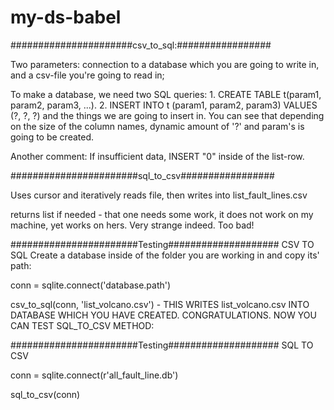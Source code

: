 # my-ds-babel

######################csv_to_sql:#################

Two parameters: connection to a database which you are going to write in, and a csv-file you're going to read in;

To make a database, we need two SQL queries: 
    1. CREATE TABLE t(param1, param2, param3, ...). 
    2. INSERT INTO t (param1, param2, param3) VALUES (?, ?, ?) and the things we are going to insert in. You can see that depending on the size of the column names, dynamic amount of '?' and param's is going to be created.

Another comment: If insufficient data, INSERT "0" inside of the list-row.


#######################sql_to_csv#################

Uses cursor and iteratively reads file, then writes into list_fault_lines.csv

returns list if needed - that one needs some work, it does not work on my machine, yet works on hers. Very strange indeed. Too bad!

#######################Testing#################### CSV TO SQL
Create a database inside of the folder you are working in and copy its' path:

conn = sqlite.connect('database.path')

csv_to_sql(conn, 'list_volcano.csv') - THIS WRITES list_volcano.csv INTO DATABASE WHICH YOU HAVE CREATED. CONGRATULATIONS. NOW YOU CAN TEST SQL_TO_CSV METHOD:



#######################Testing#################### SQL TO CSV

conn = sqlite.connect(r'all_fault_line.db')

sql_to_csv(conn)
